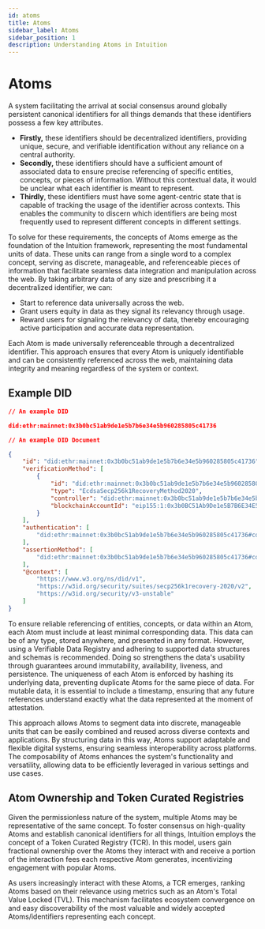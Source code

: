 ```yaml
---
id: atoms
title: Atoms
sidebar_label: Atoms
sidebar_position: 1
description: Understanding Atoms in Intuition
---
```


# Atoms

A system facilitating the arrival at social consensus around globally persistent canonical identifiers for all things demands that these identifiers possess a few key attributes.

- **Firstly,** these identifiers should be decentralized identifiers, providing unique, secure, and verifiable identification without any reliance on a central authority.
- **Secondly,** these identifiers should have a sufficient amount of associated data to ensure precise referencing of specific entities, concepts, or pieces of information. Without this contextual data, it would be unclear what each identifier is meant to represent.
- **Thirdly**, these identifiers must have some agent-centric state that is capable of tracking the usage of the identifier across contexts. This enables the community to discern which identifiers are being most frequently used to represent different concepts in different settings.

To solve for these requirements, the concepts of Atoms emerge as the foundation of the Intuition framework, representing the most fundamental units of data. These units can range from a single word to a complex concept, serving as discrete, manageable, and referenceable pieces of information that facilitate seamless data integration and manipulation across the web. By taking arbitrary data of any size and prescribing it a decentralized identifier, we can:

- Start to reference data universally across the web.
- Grant users equity in data as they signal its relevancy through usage.
- Reward users for signaling the relevancy of data, thereby encouraging active participation and accurate data representation.

Each Atom is made universally referenceable through a decentralized identifier. This approach ensures that every Atom is uniquely identifiable and can be consistently referenced across the web, maintaining data integrity and meaning regardless of the system or context.

## Example DID

```json
// An example DID

did:ethr:mainnet:0x3b0bc51ab9de1e5b7b6e34e5b960285805c41736

// An example DID Document

{
    "id": "did:ethr:mainnet:0x3b0bc51ab9de1e5b7b6e34e5b960285805c41736",
    "verificationMethod": [
        {
            "id": "did:ethr:mainnet:0x3b0bc51ab9de1e5b7b6e34e5b960285805c41736#controller",
            "type": "EcdsaSecp256k1RecoveryMethod2020",
            "controller": "did:ethr:mainnet:0x3b0bc51ab9de1e5b7b6e34e5b960285805c41736",
            "blockchainAccountId": "eip155:1:0x3b0BC51Ab9De1e5B7B6E34E5b960285805C41736"
        }
    ],
    "authentication": [
        "did:ethr:mainnet:0x3b0bc51ab9de1e5b7b6e34e5b960285805c41736#controller"
    ],
    "assertionMethod": [
        "did:ethr:mainnet:0x3b0bc51ab9de1e5b7b6e34e5b960285805c41736#controller"
    ],
    "@context": [
        "https://www.w3.org/ns/did/v1",
        "https://w3id.org/security/suites/secp256k1recovery-2020/v2",
        "https://w3id.org/security/v3-unstable"
    ]
}
```

To ensure reliable referencing of entities, concepts, or data within an Atom, each Atom must include at least minimal corresponding data. This data can be of any type, stored anywhere, and presented in any format. However, using a Verifiable Data Registry and adhering to supported data structures and schemas is recommended. Doing so strengthens the data's usability through guarantees around immutability, availability, liveness, and persistence. The uniqueness of each Atom is enforced by hashing its underlying data, preventing duplicate Atoms for the same piece of data. For mutable data, it is essential to include a timestamp, ensuring that any future references understand exactly what the data represented at the moment of attestation.

This approach allows Atoms to segment data into discrete, manageable units that can be easily combined and reused across diverse contexts and applications. By structuring data in this way, Atoms support adaptable and flexible digital systems, ensuring seamless interoperability across platforms. The composability of Atoms enhances the system's functionality and versatility, allowing data to be efficiently leveraged in various settings and use cases.

## Atom Ownership and Token Curated Registries

Given the permissionless nature of the system, multiple Atoms may be representative of the same concept. To foster consensus on high-quality Atoms and establish canonical identifiers for all things, Intuition employs the concept of a Token Curated Registry (TCR). In this model, users gain fractional ownership over the Atoms they interact with and receive a portion of the interaction fees each respective Atom generates, incentivizing engagement with popular Atoms.

As users increasingly interact with these Atoms, a TCR emerges, ranking Atoms based on their relevance using metrics such as an Atom's Total Value Locked (TVL). This mechanism facilitates ecosystem convergence on and easy discoverability of the most valuable and widely accepted Atoms/identifiers representing each concept. 